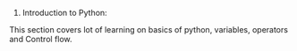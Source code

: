 1. Introduction to Python: 

This section covers lot of learning on basics of python, variables, operators and Control flow.